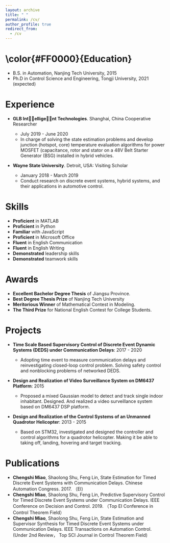 ```yaml
---
layout: archive
title: " "
permalink: /cv/
author_profile: true
redirect_from:
  - /cv
---
```


\color{#FF0000}{Education}
======
* B.S. in Automation, Nanjing Tech University, 2015
* Ph.D in Control Science and Engineering, Tongji University, 2021 (expected)

Experience
======
* **GLB Int􏰔􏰕ellige􏰔􏰕nt Technologies**. Shanghai, China Cooperative Researcher
  * July 2019 - June 2020
  * In charge of solving the state estimation problems and develop junction (hotspot, core) temperature evaluation algorithms for power MOSFET (capacitance, rotor and stator on a 48V Belt Starter Generator (BSG) installed in hybrid vehicles.

* **Wayne State University**. Detroit, USA: Visiting Scholar
  * January 2018 - March 2019
  * Conduct research on discrete event systems, hybrid systems, and their applications in automotive control.
  
Skills
======
* **Proficient** in  MATLAB 
* **Proficient** in Python 
* **Familiar** with JavaScript
* **Proficient** in Microsoft Office
* **Fluent** in English Communication
* **Fluent** in  English Writing
* **Demonstrated** leadership skills
* **Demonstrated** teamwork skills

Awards
======
* **Excellent Bachelor Degree Thesis** of Jiangsu Province. 
* **Best Degree Thesis Prize** of Nanjing Tech University
* **Meritorious Winner** of Mathematical Contest in Modeling.
* **The Third Prize** for National English Contest for College Students.

Projects
======
* **Time Scale Based Supervisory Control of Discrete Event Dynamic Systems (DEDS) under Communication Delays**: 2017 - 2020
  * Adopting time event to measure communication delays and reinvestigating closed-loop control problem. Solving safety control and nonblocking problems of networked DEDS.

* **Design and Realization of Video Surveillance System on DM6437 Platform**: 2015
  * Proposed a mixed Gaussian model to detect and track single indoor inhabitant. Designed. And realized a video surveillance system based on DM6437 DSP platform.

* **Design and Realization of the Control Systems of an Unmanned Quadrotor Helicopter**: 2013 - 2015
  * Based on STM32, investigated and designed the controller and control algorithms for a quadrotor helicopter. Making it be able to taking off, landing, hovering and target tracking.
  
Publications
======
* **Chengshi Miao**, Shaolong Shu, Feng Lin, State Estimation for Timed Discrete Event Systems with Communication Delays. Chinese Automation Congress. 2017. （EI）
* **Chengshi Miao**, Shaolong Shu, Feng Lin, Predictive Supervisory Control for Timed Discrete Event Systems under Communication Delays. IEEE Conference on Decision and Control. 2019. （Top EI Conference in Control Theorem Field）
* **Chengshi Miao**, Shaolong Shu, Feng Lin, State Estimation and Supervisor Synthesis for Timed Discrete Event Systems under Communication Delays. IEEE Transactions on Automation Control. (Under 2nd Review， Top SCI Journal in Control Theorem Field)

  
